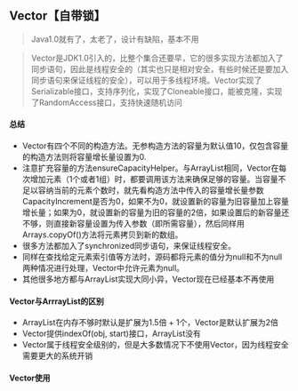 ## Vector【自带锁】
> Java1.0就有了，太老了，设计有缺陷，基本不用

> Vector是JDK1.0引入的，比整个集合还要早，它的很多实现方法都加入了同步语句，因此是线程安全的（其实也只是相对安全，有些时候还是要加入同步语句来保证线程的安全），可以用于多线程环境。Vector实现了Serializable接口，支持序列化，实现了Cloneable接口，能被克隆，实现了RandomAccess接口，支持快速随机访问

#### 总结
* Vector有四个不同的构造方法。无参构造方法的容量为默认值10，仅包含容量的构造方法则将容量增长量设置为0.
* 注意扩充容量的方法ensureCapacityHelper。与ArrayList相同，Vector在每次增加元素（1个或者1组）时，都要调用该方法来确保足够的容量。当容量不足以容纳当前的元素个数时，就先看构造方法中传入的容量增长量参数CapacityIncrement是否为0，如果不为0，就设置新的容量为旧容量加上容量增长量；如果为0，就设置新的容量为旧的容量的2倍，如果设置后的新容量还不够，则直接新容量设置为传入参数（即所需容量），然后同样用Arrays.copyOf()方法将元素拷贝到新的数组。
* 很多方法都加入了synchronized同步语句，来保证线程安全。
* 同样在查找给定元素索引值等方法时，源码都将元素的值分为null和不为null两种情况进行处理，Vector中允许元素为null。
* 其他很多地方都与ArrayList实现大同小异，Vector现在已经基本不再使用

#### Vector与ArrrayList的区别
* ArrayList在内存不够时默认是扩展为1.5倍 + 1个，Vector是默认扩展为2倍
* Vector提供indexOf(obj, start)接口，ArrayList没有
* Vector属于线程安全级别的，但是大多数情况下不使用Vector，因为线程安全需要更大的系统开销  

#### Vector使用
